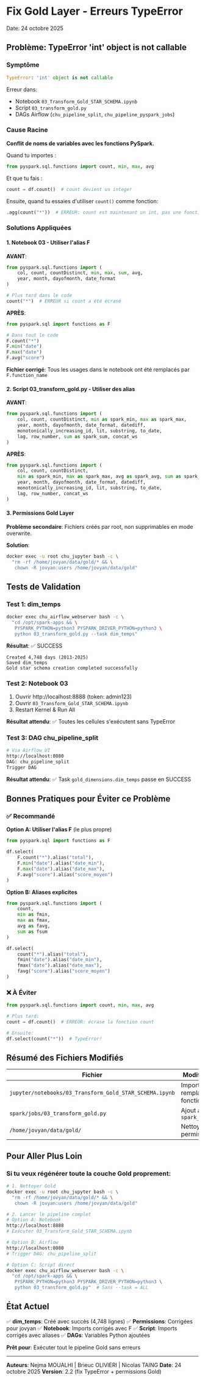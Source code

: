 # Fix Gold Layer - Erreurs TypeError

Date: 24 octobre 2025

## Problème: TypeError 'int' object is not callable

### Symptôme
```python
TypeError: 'int' object is not callable
```

Erreur dans:
- Notebook `03_Transform_Gold_STAR_SCHEMA.ipynb`
- Script `03_transform_gold.py`
- DAGs Airflow (`chu_pipeline_split`, `chu_pipeline_pyspark_jobs`)

### Cause Racine

**Conflit de noms de variables avec les fonctions PySpark.**

Quand tu importes :
```python
from pyspark.sql.functions import count, min, max, avg
```

Et que tu fais :
```python
count = df.count()  # count devient un integer
```

Ensuite, quand tu essaies d'utiliser `count()` comme fonction:
```python
.agg(count("*"))  # ERREUR: count est maintenant un int, pas une fonction
```

### Solutions Appliquées

#### 1. Notebook 03 - Utiliser l'alias F

**AVANT**:
```python
from pyspark.sql.functions import (
    col, count, countDistinct, min, max, sum, avg,
    year, month, dayofmonth, date_format
)

# Plus tard dans le code
count("*")  # ERREUR si count a été écrasé
```

**APRÈS**:
```python
from pyspark.sql import functions as F

# Dans tout le code
F.count("*")
F.min("date")
F.max("date")
F.avg("score")
```

**Fichier corrigé**: Tous les usages dans le notebook ont été remplacés par `F.function_name`

#### 2. Script 03_transform_gold.py - Utiliser des alias

**AVANT**:
```python
from pyspark.sql.functions import (
    col, count, countDistinct, min as spark_min, max as spark_max,
    year, month, dayofmonth, date_format, datediff,
    monotonically_increasing_id, lit, substring, to_date,
    lag, row_number, sum as spark_sum, concat_ws
)
```

**APRÈS**:
```python
from pyspark.sql.functions import (
    col, count, countDistinct,
    min as spark_min, max as spark_max, avg as spark_avg, sum as spark_sum,
    year, month, dayofmonth, date_format, datediff,
    monotonically_increasing_id, lit, substring, to_date,
    lag, row_number, concat_ws
)
```

#### 3. Permissions Gold Layer

**Problème secondaire**: Fichiers créés par root, non supprimables en mode overwrite.

**Solution**:
```bash
docker exec -u root chu_jupyter bash -c \
  "rm -rf /home/jovyan/data/gold/* && \
   chown -R jovyan:users /home/jovyan/data/gold"
```

## Tests de Validation

### Test 1: dim_temps

```bash
docker exec chu_airflow_webserver bash -c \
  "cd /opt/spark-apps && \
   PYSPARK_PYTHON=python3 PYSPARK_DRIVER_PYTHON=python3 \
   python 03_transform_gold.py --task dim_temps"
```

**Résultat**: ✅ SUCCESS
```
Created 4,748 days (2013-2025)
Saved dim_temps
Gold star schema creation completed successfully
```

### Test 2: Notebook 03

1. Ouvrir http://localhost:8888 (token: admin123)
2. Ouvrir `03_Transform_Gold_STAR_SCHEMA.ipynb`
3. Restart Kernel & Run All

**Résultat attendu**: ✅ Toutes les cellules s'exécutent sans TypeError

### Test 3: DAG chu_pipeline_split

```bash
# Via Airflow UI
http://localhost:8080
DAG: chu_pipeline_split
Trigger DAG
```

**Résultat attendu**: ✅ Task `gold_dimensions.dim_temps` passe en SUCCESS

## Bonnes Pratiques pour Éviter ce Problème

### ✅ Recommandé

**Option A: Utiliser l'alias F** (le plus propre)
```python
from pyspark.sql import functions as F

df.select(
    F.count("*").alias("total"),
    F.min("date").alias("date_min"),
    F.max("date").alias("date_max"),
    F.avg("score").alias("score_moyen")
)
```

**Option B: Aliases explicites**
```python
from pyspark.sql.functions import (
    count,
    min as fmin,
    max as fmax,
    avg as favg,
    sum as fsum
)

df.select(
    count("*").alias("total"),
    fmin("date").alias("date_min"),
    fmax("date").alias("date_max"),
    favg("score").alias("score_moyen")
)
```

### ❌ À Éviter

```python
from pyspark.sql.functions import count, min, max, avg

# Plus tard:
count = df.count()  # ERREUR: écrase la fonction count

# Ensuite:
df.select(count("*"))  # TypeError!
```

## Résumé des Fichiers Modifiés

| Fichier | Modification | Status |
|---------|--------------|--------|
| `jupyter/notebooks/03_Transform_Gold_STAR_SCHEMA.ipynb` | Import `F` + remplacement fonctions | ✅ |
| `spark/jobs/03_transform_gold.py` | Ajout alias `spark_avg` | ✅ |
| `/home/jovyan/data/gold/` | Nettoyage permissions | ✅ |

## Pour Aller Plus Loin

### Si tu veux régénérer toute la couche Gold proprement:

```bash
# 1. Nettoyer Gold
docker exec -u root chu_jupyter bash -c \
  "rm -rf /home/jovyan/data/gold/* && \
   chown -R jovyan:users /home/jovyan/data/gold"

# 2. Lancer le pipeline complet
# Option A: Notebook
http://localhost:8888
# Exécuter 03_Transform_Gold_STAR_SCHEMA.ipynb

# Option B: Airflow
http://localhost:8080
# Trigger DAG: chu_pipeline_split

# Option C: Script direct
docker exec chu_airflow_webserver bash -c \
  "cd /opt/spark-apps && \
   PYSPARK_PYTHON=python3 PYSPARK_DRIVER_PYTHON=python3 \
   python 03_transform_gold.py"  # Sans --task = ALL
```

## État Actuel

✅ **dim_temps**: Créé avec succès (4,748 lignes)
✅ **Permissions**: Corrigées pour jovyan
✅ **Notebook**: Imports corrigés avec F
✅ **Script**: Imports corrigés avec aliases
✅ **DAGs**: Variables Python ajoutées

**Prêt pour**: Exécuter tout le pipeline Gold sans erreurs

---

**Auteurs**: Nejma MOUALHI | Brieuc OLIVIERI | Nicolas TAING
**Date**: 24 octobre 2025
**Version**: 2.2 (fix TypeError + permissions Gold)
